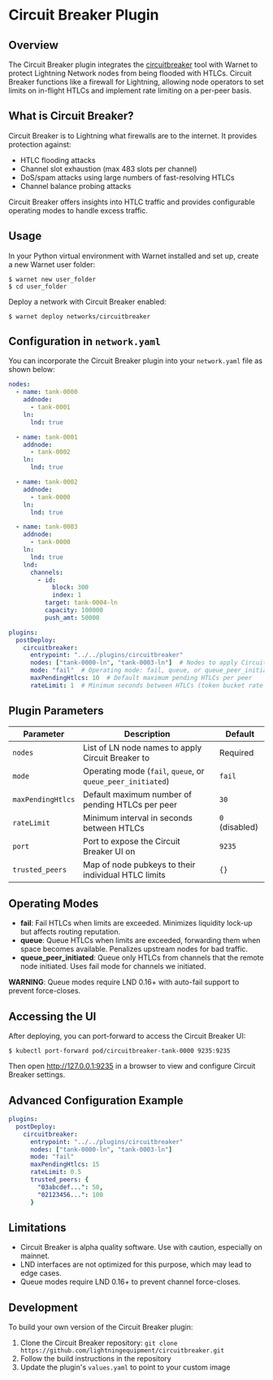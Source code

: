 # Circuit Breaker Plugin

## Overview
The Circuit Breaker plugin integrates the [circuitbreaker](https://github.com/lightningequipment/circuitbreaker) tool with Warnet to protect Lightning Network nodes from being flooded with HTLCs. Circuit Breaker functions like a firewall for Lightning, allowing node operators to set limits on in-flight HTLCs and implement rate limiting on a per-peer basis.

## What is Circuit Breaker?
Circuit Breaker is to Lightning what firewalls are to the internet. It provides protection against:
- HTLC flooding attacks
- Channel slot exhaustion (max 483 slots per channel)
- DoS/spam attacks using large numbers of fast-resolving HTLCs
- Channel balance probing attacks

Circuit Breaker offers insights into HTLC traffic and provides configurable operating modes to handle excess traffic.

## Usage
In your Python virtual environment with Warnet installed and set up, create a new Warnet user folder:

```
$ warnet new user_folder
$ cd user_folder
```

Deploy a network with Circuit Breaker enabled:

```
$ warnet deploy networks/circuitbreaker
```

## Configuration in `network.yaml`
You can incorporate the Circuit Breaker plugin into your `network.yaml` file as shown below:

```yaml
nodes:
  - name: tank-0000
    addnode:
      - tank-0001
    ln:
      lnd: true

  - name: tank-0001
    addnode:
      - tank-0002
    ln:
      lnd: true

  - name: tank-0002
    addnode:
      - tank-0000
    ln:
      lnd: true

  - name: tank-0003
    addnode:
      - tank-0000
    ln:
      lnd: true
    lnd:
      channels:
        - id:
            block: 300
            index: 1
          target: tank-0004-ln
          capacity: 100000
          push_amt: 50000

plugins:
  postDeploy:
    circuitbreaker:
      entrypoint: "../../plugins/circuitbreaker"
      nodes: ["tank-0000-ln", "tank-0003-ln"]  # Nodes to apply Circuit Breaker to
      mode: "fail"  # Operating mode: fail, queue, or queue_peer_initiated
      maxPendingHtlcs: 10  # Default maximum pending HTLCs per peer
      rateLimit: 1  # Minimum seconds between HTLCs (token bucket rate limit)
```

## Plugin Parameters

| Parameter | Description | Default |
|-----------|-------------|---------|
| `nodes` | List of LN node names to apply Circuit Breaker to | Required |
| `mode` | Operating mode (`fail`, `queue`, or `queue_peer_initiated`) | `fail` |
| `maxPendingHtlcs` | Default maximum number of pending HTLCs per peer | `30` |
| `rateLimit` | Minimum interval in seconds between HTLCs | `0` (disabled) |
| `port` | Port to expose the Circuit Breaker UI on | `9235` |
| `trusted_peers` | Map of node pubkeys to their individual HTLC limits | `{}` |

## Operating Modes

- **fail**: Fail HTLCs when limits are exceeded. Minimizes liquidity lock-up but affects routing reputation.
- **queue**: Queue HTLCs when limits are exceeded, forwarding them when space becomes available. Penalizes upstream nodes for bad traffic.
- **queue_peer_initiated**: Queue only HTLCs from channels that the remote node initiated. Uses fail mode for channels we initiated.

**WARNING**: Queue modes require LND 0.16+ with auto-fail support to prevent force-closes.

## Accessing the UI

After deploying, you can port-forward to access the Circuit Breaker UI:

```
$ kubectl port-forward pod/circuitbreaker-tank-0000 9235:9235
```

Then open http://127.0.0.1:9235 in a browser to view and configure Circuit Breaker settings.

## Advanced Configuration Example

```yaml
plugins:
  postDeploy:
    circuitbreaker:
      entrypoint: "../../plugins/circuitbreaker"
      nodes: ["tank-0000-ln", "tank-0003-ln"]
      mode: "fail"
      maxPendingHtlcs: 15
      rateLimit: 0.5
      trusted_peers: {
        "03abcdef...": 50,
        "02123456...": 100
      }
```

<!-- ## Combining with SimLN

The Circuit Breaker plugin can be used alongside the SimLN plugin to test how Circuit Breaker behaves under various payment patterns:

```yaml
plugins:
  postDeploy:
    circuitbreaker:
      entrypoint: "../../plugins/circuitbreaker"
      nodes: ["tank-0000-ln"]
      mode: "fail"
      maxPendingHtlcs: 10
    simln:
      entrypoint: "../../plugins/simln"
      activity: '[{"source": "tank-0003-ln", "destination": "tank-0005-ln", "interval_secs": 0.1, "amount_msat": 2000}]'
``` -->

## Limitations

- Circuit Breaker is alpha quality software. Use with caution, especially on mainnet.
- LND interfaces are not optimized for this purpose, which may lead to edge cases.
- Queue modes require LND 0.16+ to prevent channel force-closes.

## Development

To build your own version of the Circuit Breaker plugin:

1. Clone the Circuit Breaker repository: `git clone https://github.com/lightningequipment/circuitbreaker.git`
2. Follow the build instructions in the repository
3. Update the plugin's `values.yaml` to point to your custom image